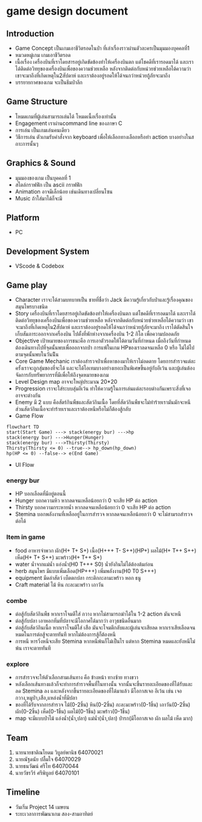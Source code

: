 # game design document

## Introduction
- Game Concept เป็นเกมเอาชีวิตรอดในป่า ที่เล่าเรื่องราวผ่านตัวละครเป็นมุมมองบุคคลที่1
- หมวดหมู่เกม เกมเอาชีวิตรอด
- เนื้อเรื่อง เครื่องบินที่เราโดยสารอยู่เกิดขัดข้องทำให้เครื่องบินตก แต่โชคดีที่เรารอดมาได้ และเราได้ติดต่อวิทยุของเครื่องบินเพื่อของความช่วยเหลือ หลังจากติดต่อกับหน่วยช่วยเหลือได้ความว่า เขาจะมาถึงที่เกิดเหตุใน2สัปดาห์ และเราต้องอยู่รอดให้ได้จนกว่าหน่วยกู้ภัยจะมาถึง
- บรรยายกาศของเกม จะเป็นธีมป่าลึก

## Game Structure
- โหมดเกมที่ผู้เล่นสามารถเล่นได้ โหมดเนื้อเรื่องเท่านั้น
- Engagement เราผ่านcommand line ของภาษา C
- การเล่น เป็นเกมเล่นคนเดียว
- วิธีการเล่น ตัวเกมรับคำสั่งจาก keyboard เพื่อให้เลือกทางเลือกหรือทำ action บางอย่างในสถาะการนั้นๆ

## Graphics & Sound
- มุมมองของเกม เป็นบุคคลที่ 1
- สไตล์กราฟฟิก เป็น ascii กราฟฟิก
- Animation อาจมีเล็กน้อย เช่นเดินทางเปลี่ยนโซน
- Music ถ้าใส่มาได้ก็จะมี
## Platform
- PC

## Development System
- VScode & Codebox

## Game play
- Character เราจะได้สวมบทบาทเป็น ชายที่ชื่อว่า Jack มีความรู้เกี่ยวกับป่าและรู้เรื่องคุณของสมุนไพรบางชนิด
- Story เครื่องบินที่เราโดยสารอยู่เกิดขัดข้องทำให้เครื่องบินตก แต่โชคดีที่เรารอดมาได้ และเราได้ติดต่อวิทยุของเครื่องบินเพื่อของความช่วยเหลือ หลังจากติดต่อกับหน่วยช่วยเหลือได้ความว่า เขาจะมาถึงที่เกิดเหตุใน2สัปดาห์ และเราต้องอยู่รอดให้ได้จนกว่าหน่วยกู้ภัยจะมาถึง เราได้ตัดสินใจเก็บสัมภาระออกจากเครื่องบิน ไปตั้งที่พักห่างจากเครื่องบิน 1-2 กิโล เพื่อความปลอดภัย 
- Objective เป้าหมายของการชนะคือ การเอาตัวรอดให้ได้ตามวันที่กำหนด เมื่อถึงวันที่กำหนดต้องเดินทางไปที่จุดนั้นพบเพื่อออกจากป่า การแพ้ในเกม HPของเราลดจนเหลือ 0 หรือ ไม่ได้ไปตามจุดนั้นพบในวันนีัน
- Core Game Mechanic เราต้องสำรวจป่าเพื่อหาของมาให้เราไม่อดตาย โดยการสำรวจแต่ละครั้งเราจะถูกสุ่มของที่จะได้ และจะได้ไอเทมบางอย่างเยอะเป็นพิเศษขึ้นอยู่กับอีเว้น และผู้เล่นต้องจัดการกับทรัพยากรรที่มีเพื่อให้ถึงจุดหมายของเกม
- Level Design map อาจจะใหญ่ประมาณ 20*20
- Progression เราจะใส่ระบบสุ่มอีเว้น ทำให้ความรู้ในการเล่นแต่ละรอบต่างกันเพราะสิ่งที่เจออาจจะต่างกัน
- Enemy มี 2 แบบ คือสัตร์กินพืชและสัตว์กินเนื้อ โดยที่สัตว์กินพืชจะไม่ทำร้ายเรามันมักจะหนี ส่วนสัตว์กินเนื้อจะทำร้ายเราและเราต้องหนีหรือไม่ก็ต้องสู้กลับ
- Game Flow 
```mermaid
flowchart TD
start(Start Game) ---> stack(energy bur) --->hp
stack(energy bur) --->Hunger(Hunger)
stack(energy bur) --->Thirsty(Thirsty)
Thirsty(Thirsty <= 0) --true--> hp_down(hp_down)
hp(HP <= 0) --false--> e(End Game)
```
- UI Flow

### energy bur
- HP บอกเลือดที่มีอยู่ตอนนี้
- Hunger บอกความหิว หากลดจนเหลือน้อยกว่า 0 จะเสีย HP ต่อ action
- Thirsty บอกความกระหายน้ำ หากลดจนเหลือน้อยกว่า 0 จะเสีย HP ต่อ action
- Stemina บอกพลังงานที่เหลืออยู่ในการสำรวจ หากลดจนเหลือน้อยกว่า 0 จะไม่สามรถสำรวจต่อได้

### Item in game
- food อาหารจำพวก ผัก(H+ T+ S+) เนื้อ(H+++ T- S++)(HP+) ผลไม้(H+ T++ S++) เห็ด(H+ T+ S++) มะพร้าว(H+ T++ S+)
- water น้ำจากแม่น้ำ แอ่งน้ำ(H0 T+++ S0) น้ำยังกินไม่ได้ต้องต้มก่อน
- herb สมุนไพร มีแบบเพิ่มเลือด(HP+++) เพิ่มพลังงาน(H0 T0 S+++)
- equipment มีดล่าสัตว์ เบ็ตตกปลา กระติกกะลามะพร้าว หอก ธนู
- Craft material ไม้ หิน กะละมะพร้าว เถาวัน 

### combe
- ต่อสู้กับสัตว์กินพืช หากเราโจมตีใส่ กวาง หากไม่สามารถฆ่าได้ใน 1-2 action มันจะหนี
- ต่อสู้กับปลา เอาหอกทิ่มที่ปลาจะมีโอกาศได้มากว่า อาวุธชนิดอื่นมาก
- ต่อสู้กับสัตว์กินเนื้อ หากเราโจมตีใส่ เสือ มันจะโจมตีกลับและผู้เล่นจะเสียลด หากเราเสียเลือดจนหมดในการต่อสู้จะตายทันที หากไม่ต้องการสู้ก็ต้องหนี
- การหนี หารวิ่งหนีจะเสีย Stemina หากหนีพ้นก็ไม่เป็นไร แต่หาก Stemina หมดและยังหนีไม่พ้น เราจะตายทันที
### explore
- การสำรวจจะให้ตัวเลือกสามเส้นทาง คือ ข้างหน้า ทางซ้าย ทางขวา
- หลังเลือกเส้นทางแล้วก็จะทำการสำรวจพื้นที่ในทางนั้น จากนั้นจะขึ้นรายละเอียดของที่ได้รับและลด Stemina ลง และหลังจากขึ้นรายละเอียดของที่ได้มาแล้ว มีโอกาสเจอ อีเว้น เช่น เจอกวาง,หมูป่า,เสือ,แหล่งน้ำที่มีปลา
- ของที่ได้รับจากการสำรวจ ไม้(0-2ชิ้น) หิน(0-2ชิ้น) กะละมะพร้าว(0-1ชิ้น) เถาวัน(0-2ชิ้น) ผัก(0-2ชิ้น) เห็ด(0-1ชิ้น) ผลไม้(0-1ชิ้น) มะพร้าว(0-1ชิ้น)
- map จะมีแบบป่าไม้ แอ่งน้ำ(น้ำ,ปลา) แม่น้ำ(น้ำ,ปลา) ป่ารก(มีโอกาสเจอ ผัก ผลไม้ เห็ด มาก)

## Team
1. นายนายชาติณโยดม วิบูลย์พานิช 64070021
2. นายณัฐดนัย ปลื้มใจ 64070029
3. นายธนวัฒน์ ศรีโท 64070044
4. นายวัชรวีร์ ศรีพิบูลย์ 64070101

## Timeline
- วันเริ่ม Project 14 เมษยน
- ระยะเวลาการพัฒนาเกม สอง-สามอาทิตย์
